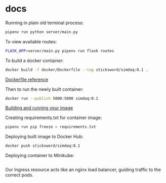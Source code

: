 # docs

Running in plain old terminal process:

``` bash
pipenv run python server/main.py
```

To view available routes:

``` bash
FLASK_APP=server/main.py pipenv run flask routes
```

To build a docker container:

``` bash
docker build -f docker/Dockerfile --tag sticksword/simdaq:0.1 .
```

[Dockerfile reference](https://docs.docker.com/engine/reference/builder/)

Then to run the newly built container:

``` bash
docker run --publish 5000:5000 simdaq:0.1
```

[Building and running your image](https://docs.docker.com/get-started/part2/)

Creating requirements.txt for container image:

``` bash
pipenv run pip freeze > requirements.txt
```

Deploying built image to Docker Hub:

``` bash
docker push sticksword/simdaq:0.1
```

Deploying container to Minikube:

``` bash

```

Our Ingress resource acts like an nginx load balancer, guiding traffic to the correct pods.
